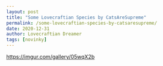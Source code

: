 ```yaml
---
layout: post
title: "Some Lovecraftian Species by CatsAreSupreme"
permalink: /some-lovecraftian-species-by-catsaresupreme/
date: 2020-12-31
author: Lovecraftian Dreamer
tags: [novinky]
---
```


<a href="https://imgur.com/gallery/05wqX2b">https://imgur.com/gallery/05wqX2b</a>
